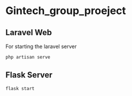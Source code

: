 ﻿# Gintech_group_proeject
## Laravel Web
For starting the laravel server
```
php artisan serve
```

## Flask  Server
```
flask start
```
